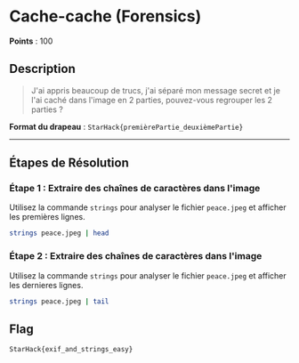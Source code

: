 # Cache-cache (Forensics)

**Points** : 100

## Description

> J'ai appris beaucoup de trucs, j'ai séparé mon message secret et je l'ai caché dans l'image en 2 parties, pouvez-vous regrouper les 2 parties ?

**Format du drapeau** : `StarHack{premièrePartie_deuxièmePartie}`

---

## Étapes de Résolution

### Étape 1 : Extraire des chaînes de caractères dans l'image

Utilisez la commande `strings` pour analyser le fichier `peace.jpeg` et afficher les premières lignes.

```bash
strings peace.jpeg | head
```
### Étape 2 : Extraire des chaînes de caractères dans l'image

Utilisez la commande `strings` pour analyser le fichier `peace.jpeg` et afficher les dernieres lignes.

```bash
strings peace.jpeg | tail
```

## Flag 
`StarHack{exif_and_strings_easy}`
